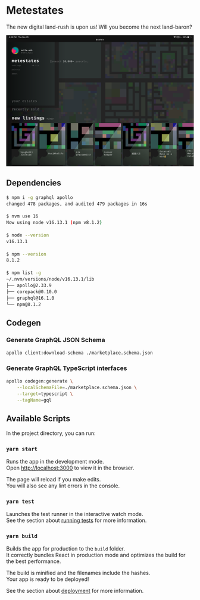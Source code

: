 # Metestates

The new digital land-rush is upon us! Will you become the next land-baron?

![WIP](static/assets/readme/ipad-pro@2x.png)

## Dependencies

```bash
$ npm i -g graphql apollo
changed 478 packages, and audited 479 packages in 16s

$ nvm use 16
Now using node v16.13.1 (npm v8.1.2)

$ node --version
v16.13.1

$ npm --version
8.1.2

$ npm list -g
~/.nvm/versions/node/v16.13.1/lib
├── apollo@2.33.9
├── corepack@0.10.0
├── graphql@16.1.0
└── npm@8.1.2
```

## Codegen

### Generate GraphQL JSON Schema

```bash
apollo client:download-schema ./marketplace.schema.json
```

### Generate GraphQL TypeScript interfaces

```bash
apollo codegen:generate \
    --localSchemaFile=./marketplace.schema.json \
	--target=typescript \
	--tagName=gql
```

## Available Scripts

In the project directory, you can run:

### `yarn start`

Runs the app in the development mode.\
Open [http://localhost:3000](http://localhost:3000) to view it in the browser.

The page will reload if you make edits.\
You will also see any lint errors in the console.

### `yarn test`

Launches the test runner in the interactive watch mode.\
See the section about [running tests](https://facebook.github.io/create-react-app/docs/running-tests) for more information.

### `yarn build`

Builds the app for production to the `build` folder.\
It correctly bundles React in production mode and optimizes the build for the best performance.

The build is minified and the filenames include the hashes.\
Your app is ready to be deployed!

See the section about [deployment](https://facebook.github.io/create-react-app/docs/deployment) for more information.
